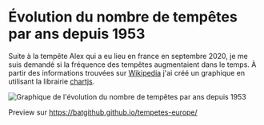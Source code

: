# Évolution du nombre de tempêtes par ans depuis 1953 

Suite à la tempête Alex qui a eu lieu en france en septembre 2020, je me suis demandé si la fréquence des tempêtes augmentaient dans le temps. 
À partir des informations trouvées sur [Wikipedia](https://fr.wikipedia.org/) j'ai créé un graphique en utilisant la librairie [chartjs](https://www.chartjs.org).

![Graphique de l'évolution du nombre de tempêtes par ans depuis 1953  ](https://batgithub.github.io/tempetes-europe/preview.png)

Preview sur https://batgithub.github.io/tempetes-europe/
